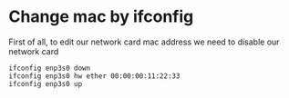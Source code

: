 # Change mac by ifconfig

First of all, to edit our network card mac address we need to disable our network card
```
ifconfig enp3s0 down
ifconfig enp3s0 hw ether 00:00:00:11:22:33
ifconfig enp3s0 up
```